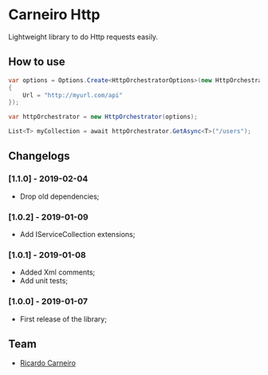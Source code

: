 # Carneiro Http

Lightweight library to do Http requests easily. 

## How to use

```csharp
var options = Options.Create<HttpOrchestratorOptions>(new HttpOrchestratorOptions
{
    Url = "http://myurl.com/api"
});

var httpOrchestrator = new HttpOrchestrator(options);

List<T> myCollection = await httpOrchestrator.GetAsync<T>("/users");
```

## Changelogs

### [1.1.0] - 2019-02-04

- Drop old dependencies;

### [1.0.2] - 2019-01-09

- Add IServiceCollection extensions; 

### [1.0.1] - 2019-01-08

 - Added Xml comments;
 - Add unit tests;

### [1.0.0] - 2019-01-07

 - First release of the library;

## Team

- [Ricardo Carneiro](https://github.com/rjcarneiro/)